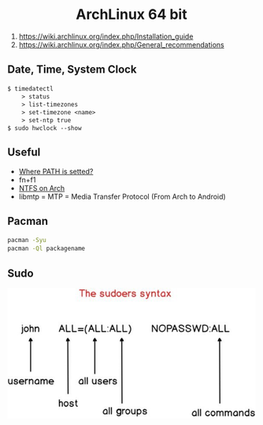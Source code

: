 <h1 align="center">ArchLinux 64 bit</h1>

1. https://wiki.archlinux.org/index.php/Installation_guide
2. https://wiki.archlinux.org/index.php/General_recommendations

## Date, Time, System Clock
```
$ timedatectl
    > status
    > list-timezones
    > set-timezone <name>
    > set-ntp true
$ sudo hwclock --show
```

## Useful

- [Where PATH is setted?](https://stackoverflow.com/questions/37676849/where-is-path-variable-set-in-ubuntu)
- fn+f1
- [NTFS on Arch](https://wiki.archlinux.org/index.php/NTFS-3G)
- libmtp = MTP = Media Transfer Protocol (From Arch to Android)

## Pacman

```bash
pacman -Syu
pacman -Ql packagename
```

## Sudo

![sudoers](sudoers.jpg)
